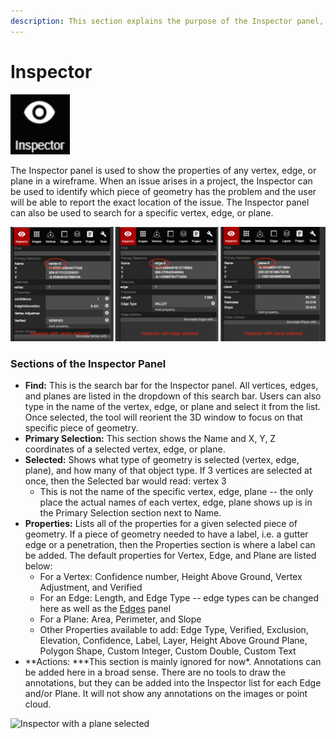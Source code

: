 ```yaml
---
description: This section explains the purpose of the Inspector panel, and how to use it.
---
```


# Inspector

![](.gitbook/assets/inspector-button.png)

The Inspector panel is used to show the properties of any vertex, edge, or plane in a wireframe. When an issue arises in a project, the Inspector can be used to identify which piece of geometry has the problem and the user will be able to report the exact location of the issue. The Inspector panel can also be used to search for a specific vertex, edge, or plane.

![](.gitbook/assets/inspector.png)

### Sections of the Inspector Panel

* **Find:** This is the search bar for the Inspector panel. All vertices, edges, and planes are listed in the dropdown of this search bar. Users can also type in the name of the vertex, edge, or plane and select it from the list. Once selected, the tool will reorient the 3D window to focus on that specific piece of geometry.
* **Primary Selection:** This section shows the Name and X, Y, Z coordinates of a selected vertex, edge, or plane.
* **Selected:** Shows what type of geometry is selected (vertex, edge, plane), and how many of that object type. If 3 vertices are selected at once, then the Selected bar would read:    vertex     3
  * This is not the name of the specific vertex, edge, plane -- the only place the actual names of each vertex, edge, plane shows up is in the Primary Selection section next to Name.
* &#x20;**Properties:** Lists all of the properties for a given selected piece of geometry. If a piece of geometry needed to have a label, i.e. a gutter edge or a penetration, then the Properties section is where a label can be added. The default properties for Vertex, Edge, and Plane are listed below:
  * For a Vertex: Confidence number, Height Above Ground, Vertex Adjustment, and Verified
  * For an Edge: Length, and Edge Type -- edge types can be changed here as well as the [Edges](edges.md) panel
  * For a Plane: Area, Perimeter, and Slope
  * Other Properties available to add: Edge Type, Verified, Exclusion, Elevation, Confidence, Label, Layer, Height Above Ground Plane, Polygon Shape, Custom Integer, Custom Double, Custom Text
* **Actions: \***This section is mainly ignored for now\*. Annotations can be added here in a broad sense. There are no tools to draw the annotations, but they can be added into the Inspector list for each Edge and/or Plane. It will not show any annotations on the images or point cloud.

![Inspector with a plane selected](.gitbook/assets/inspector-with-plane-selected\_qaproject8583.gif)

